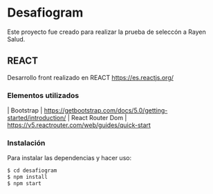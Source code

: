 # Desafiogram

Este proyecto fue creado para realizar la prueba de seleccón a Rayen Salud.

## REACT

Desarrollo front realizado en REACT
https://es.reactjs.org/

### Elementos utilizados

| Bootstrap | https://getbootstrap.com/docs/5.0/getting-started/introduction/
| React Router Dom | https://v5.reactrouter.com/web/guides/quick-start

### Instalación

Para instalar las dependencias y hacer uso:

```sh
$ cd desafiogram
$ npm install
$ npm start
```

